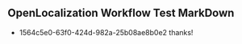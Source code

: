 ## OpenLocalization Workflow Test MarkDown
* 1564c5e0-63f0-424d-982a-25b08ae8b0e2 thanks!

<!--HONumber=Sep16_HO1-->


